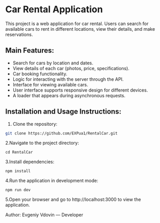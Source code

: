 # Car Rental Application

This project is a web application for car rental. Users can search for available cars to rent in different locations, view their details, and make reservations.

## Main Features:
- Search for cars by location and dates.
- View details of each car (photos, price, specifications).
- Car booking functionality.
- Logic for interacting with the server through the API.
- Interface for viewing available cars.
- User interface supports responsive design for different devices.
- A loader that appears during asynchronous requests.

## Installation and Usage Instructions:

1.  Clone the repository:
   ```bash
   git clone https://github.com/EXPua1/RentalCar.git
   ```

   
   
2.Navigate to the project directory:
   ```
   cd RentalCar
   ```
3.Install dependencies:
```
npm install
```
4.Run the application in development mode:
```
npm run dev
```
5.Open your browser and go to http://localhost:3000 to view the application.


Author:
Evgeniy Vdovin — Developer


